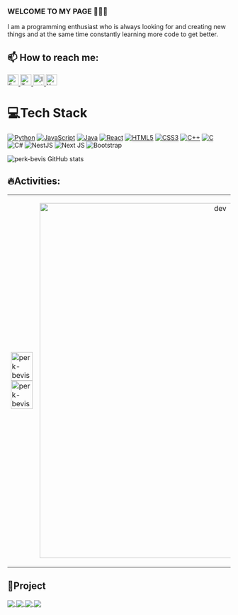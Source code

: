 ### WELCOME TO MY PAGE 👋👋👋
I am a programming enthusiast who is always looking for and creating new things and at the same time constantly learning more code to get better.
## 📫 How to reach me: 
<p>
    <a href="https://www.facebook.com/perkbevis2k4">
        <img src="https://img.shields.io/badge/Facebook-%231877F2.svg?logo=Facebook&logoColor=white" alt="Facebook" height="25px">
    </a>
    <a href="https://twitter.com/codedao2k4">
        <img src="https://img.shields.io/badge/Twitter-%231DA1F2.svg?logo=Twitter&logoColor=white" alt="Twitter" height="25px">
    </a>
    <a href="https://www.instagram.com/doanle.2004/">
        <img src="https://img.shields.io/badge/Instagram-%23E4405F.svg?logo=Instagram&logoColor=white" alt="Instagram" height="25px">
    </a>
    <a href="https://www.youtube.com/@BIBICODER">
        <img src="https://img.shields.io/badge/YouTube-%23FF0000.svg?logo=YouTube&logoColor=white" alt="YouTube" height="25px">
    </a>
</p> 

# 💻Tech Stack
[![Python](https://img.shields.io/badge/python-black?style=for-the-badge&logo=python)](https://github.com/wervlad)
[![JavaScript](https://img.shields.io/badge/javascript-black?style=for-the-badge&logo=javascript)](https://github.com/wervlad)
[![Java](https://img.shields.io/badge/java-black?style=for-the-badge&logo=openjdk)](https://github.com/wervlad)
[![React](https://img.shields.io/badge/react-black?style=for-the-badge&logo=react)](https://github.com/wervlad)
[![HTML5](https://img.shields.io/badge/html5-black?style=for-the-badge&logo=html5)](https://hub.docker.com/u/wervlad)
[![CSS3](https://img.shields.io/badge/css3-black?style=for-the-badge&logo=css3)](https://hub.docker.com/u/wervlad)
[![C++](https://img.shields.io/badge/c++-black?style=for-the-badge&logo=cplusplus)](https://github.com/wervlad)
[![C](https://img.shields.io/badge/c-black?style=for-the-badge&logo=c)](https://github.com/wervlad)
![C#](https://img.shields.io/badge/c%23-%23239120.svg?style=for-the-badge&logo=c-sharp&logoColor=white)
![NestJS](https://img.shields.io/badge/nestjs-%23E0234E.svg?style=for-the-badge&logo=nestjs&logoColor=white)
![Next JS](https://img.shields.io/badge/Next-black?style=for-the-badge&logo=next.js&logoColor=white)
![Bootstrap](https://img.shields.io/badge/bootstrap-%238511FA.svg?style=for-the-badge&logo=bootstrap&logoColor=white)

![perk-bevis GitHub stats](https://github-readme-stats.vercel.app/api?username=perk-bevis&show_icons=true&theme=radical)

## 🔥Activities:

<table style="width:100%;">
  <tr>
    <td>
      <img src="https://github-readme-stats.vercel.app/api/top-langs?username=perk-bevis&show_icons=true&locale=en&layout=compact" alt="perk-bevis" width="100%"/>
      <img src="https://github-readme-stats.vercel.app/api?username=perk-bevis&bg_color=FFFFFF00&text_color=179fa3&show_icons=true&count_private=true&include_all_commits=true&custom_title=Hoạt%20động%20trên%20Github" alt="perk-bevis" width="100%"/>
    </td>
    <td>
      <p align="center"> 
        <img src="https://camo.githubusercontent.com/9526ac819693841b42fbc4af532833c8f745bf208eb483037b8b633ef5f3beef/68747470733a2f2f692e696d6775722e636f6d2f4c6d5876784e312e676966" alt="dev" width="800px"/>
      </p>
    </td>
  </tr>
</table>

## 🔴Project
<a href="https://github.com/perk-bevis/web__shoppe">
  <!-- Change the `github-readme-stats.anuraghazra1.vercel.app` to `github-readme-stats.vercel.app`  -->
 <img align="center" src="https://github-readme-stats.anuraghazra1.vercel.app/api/pin/?username=perk-bevis&repo=web__shoppe&theme=radical" />
</a>    
<a href="https://github.com/perk-bevis/w3_band">
  <!-- Change the `github-readme-stats.anuraghazra1.vercel.app` to `github-readme-stats.vercel.app`  -->
  <img align="center" src="https://github-readme-stats.anuraghazra1.vercel.app/api/pin/?username=perk-bevis&repo=w3_band&theme=merko" />
</a>

<a href="https://github.com/perk-bevis/Flex_Box">
  <!-- Change the `github-readme-stats.anuraghazra1.vercel.app` to `github-readme-stats.vercel.app`  -->
  <img align="center" src="https://github-readme-stats.anuraghazra1.vercel.app/api/pin/?username=perk-bevis&repo=Flex_Box&theme=gruvbox" />
</a>    
<a href="https://github.com/perk-bevis/login_form">
  <!-- Change the `github-readme-stats.anuraghazra1.vercel.app` to `github-readme-stats.vercel.app`  -->
  <img align="center" src="https://github-readme-stats.anuraghazra1.vercel.app/api/pin/?username=perk-bevis&repo=login_form&theme=dark" />
</a>


